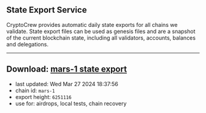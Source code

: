 ## State Export Service
CryptoCrew provides automatic daily state exports for all chains we validate. State export files can be used as genesis files and are a snapshot of the current blockchain state, including all validators, accounts, balances and delegations.

---
**Download: [mars-1 state export](https://dl-eu2.ccvalidators.com/SERVICE/mars/mars-1_export_6251116.json)**
---

- last updated: Wed Mar 27 2024 18:37:56
- chain id: `mars-1`
- export height: `6251116`
- use for: airdrops, local tests, chain recovery
